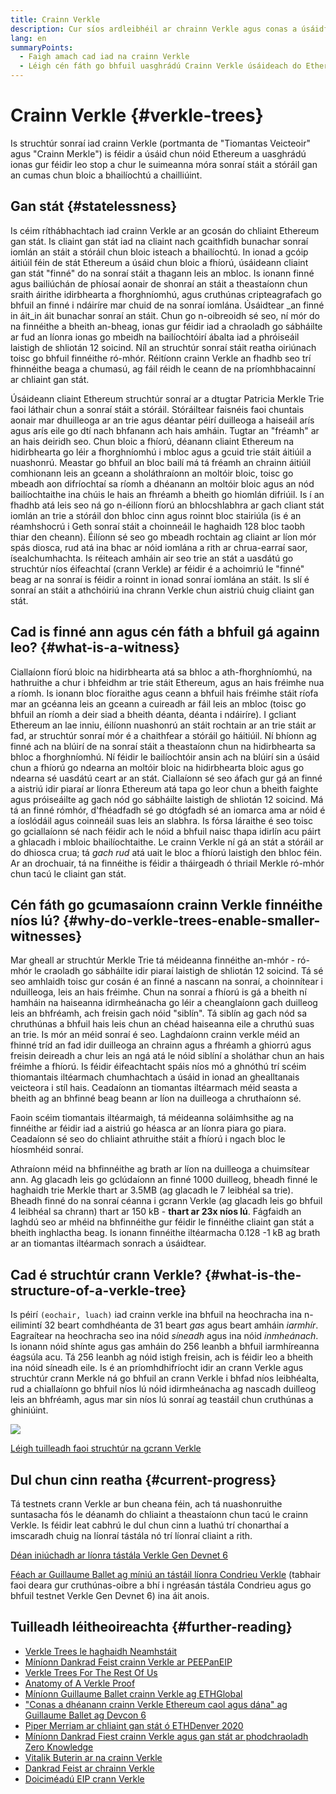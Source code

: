 ```yaml
---
title: Crainn Verkle
description: Cur síos ardleibhéil ar chrainn Verkle agus conas a úsáidfear iad chun Ethereum a uasghrádú
lang: en
summaryPoints:
  - Faigh amach cad iad na crainn Verkle
  - Léigh cén fáth go bhfuil uasghrádú Crainn Verkle úsáideach do Ethereum
---
```


# Crainn Verkle {#verkle-trees}

Is struchtúr sonraí iad crainn Verkle (portmanta de "Tiomantas Veicteoir" agus "Crainn Merkle") is féidir a úsáid chun nóid Ethereum a uasghrádú ionas gur féidir leo stop a chur le suimeanna móra sonraí stáit a stóráil gan an cumas chun bloic a bhailíochtú a chailliúint.

## Gan stát {#statelessness}

Is céim ríthábhachtach iad crainn Verkle ar an gcosán do chliaint Ethereum gan stát. Is cliaint gan stát iad na cliaint nach gcaithfidh bunachar sonraí iomlán an stáit a stóráil chun bloic isteach a bhailíochtú. In ionad a gcóip áitiúil féin de stát Ethereum a úsáid chun bloic a fhíorú, úsáideann cliaint gan stát "finné" do na sonraí stáit a thagann leis an mbloc. Is ionann finné agus bailiúchán de phíosaí aonair de shonraí an stáit a theastaíonn chun sraith áirithe idirbhearta a fhorghníomhú, agus cruthúnas cripteagrafach go bhfuil an finné i ndáiríre mar chuid de na sonraí iomlána. Úsáidtear _an finné in áit_in áit bunachar sonraí an stáit. Chun go n-oibreoidh sé seo, ní mór do na finnéithe a bheith an-bheag, ionas gur féidir iad a chraoladh go sábháilte ar fud an líonra ionas go mbeidh na bailíochtóirí ábalta iad a phróiseáil laistigh de shliotán 12 soicind. Níl an struchtúr sonraí stáit reatha oiriúnach toisc go bhfuil finnéithe ró-mhór. Réitíonn crainn Verkle an fhadhb seo trí fhinnéithe beaga a chumasú, ag fáil réidh le ceann de na príomhbhacainní ar chliaint gan stát.

<ExpandableCard title="Cén fáth a dteastaíonn cliaint gan stát uainn?" eventCategory="/roadmap/verkle-trees" eventName="clicked why do we want stateless clients?">

Úsáideann cliaint Ethereum struchtúr sonraí ar a dtugtar Patricia Merkle Trie faoi láthair chun a sonraí stáit a stóráil. Stóráiltear faisnéis faoi chuntais aonair mar dhuilleoga ar an trie agus déantar péirí duilleoga a haiseáil arís agus arís eile go dtí nach bhfanann ach hais amháin. Tugtar an "fréamh" ar an hais deiridh seo. Chun bloic a fhíorú, déanann cliaint Ethereum na hidirbhearta go léir a fhorghníomhú i mbloc agus a gcuid trie stáit áitiúil a nuashonrú. Meastar go bhfuil an bloc bailí má tá fréamh an chrainn áitiúil comhionann leis an gceann a sholáthraíonn an moltóir bloic, toisc go mbeadh aon difríochtaí sa ríomh a dhéanann an moltóir bloic agus an nód bailíochtaithe ina chúis le hais an fhréamh a bheith go hiomlán difriúil. Is í an fhadhb atá leis seo ná go n-éilíonn fíorú an bhlocshlabhra ar gach cliant stát iomlán an trie a stóráil don bhloc cinn agus roinnt bloc stairiúla (is é an réamhshocrú i Geth sonraí stáit a choinneáil le haghaidh 128 bloc taobh thiar den cheann). Éilíonn sé seo go mbeadh rochtain ag cliaint ar líon mór spás diosca, rud atá ina bhac ar nóid iomlána a rith ar chrua-earraí saor, ísealchumhachta. Is réiteach amháin air seo trie an stát a uasdátú go struchtúr níos éifeachtaí (crann Verkle) ar féidir é a achoimriú le "finné" beag ar na sonraí is féidir a roinnt in ionad sonraí iomlána an stáit. Is slí é sonraí an stáit a athchóiriú ina chrann Verkle chun aistriú chuig cliaint gan stát.

</ExpandableCard>

## Cad is finné ann agus cén fáth a bhfuil gá againn leo? {#what-is-a-witness}

Ciallaíonn fíorú bloic na hidirbhearta atá sa bhloc a ath-fhorghníomhú, na hathruithe a chur i bhfeidhm ar trie stáit Ethereum, agus an hais fréimhe nua a ríomh. Is ionann bloc fíoraithe agus ceann a bhfuil hais fréimhe stáit ríofa mar an gcéanna leis an gceann a cuireadh ar fáil leis an mbloc (toisc go bhfuil an ríomh a deir siad a bheith déanta, déanta i ndáiríre). I gcliant Ethereum an lae inniu, éilíonn nuashonrú an stáit rochtain ar an trie stáit ar fad, ar struchtúr sonraí mór é a chaithfear a stóráil go háitiúil. Ní bhíonn ag finné ach na blúirí de na sonraí stáit a theastaíonn chun na hidirbhearta sa bhloc a fhorghníomhú. Ní féidir le bailíochtóir ansin ach na blúirí sin a úsáid chun a fhíorú go ndearna an moltóir bloic na hidirbhearta bloic agus go ndearna sé uasdátú ceart ar an stát. Ciallaíonn sé seo áfach gur gá an finné a aistriú idir piaraí ar líonra Ethereum atá tapa go leor chun a bheith faighte agus próiseáilte ag gach nód go sábháilte laistigh de shliotán 12 soicind. Má tá an finné rómhór, d'fhéadfadh sé go dtógfadh sé an iomarca ama ar nóid é a íoslódáil agus coinneáil suas leis an slabhra. Is fórsa láraithe é seo toisc go gciallaíonn sé nach féidir ach le nóid a bhfuil naisc thapa idirlín acu páirt a ghlacadh i mbloic bhailíochtaithe. Le crainn Verkle ní gá an stát a stóráil ar do dhiosca crua; tá _gach rud_ atá uait le bloc a fhíorú laistigh den bhloc féin. Ar an drochuair, tá na finnéithe is féidir a tháirgeadh ó thriail Merkle ró-mhór chun tacú le cliaint gan stát.

## Cén fáth go gcumasaíonn crainn Verkle finnéithe níos lú? {#why-do-verkle-trees-enable-smaller-witnesses}

Mar gheall ar struchtúr Merkle Trie tá méideanna finnéithe an-mhór - ró-mhór le craoladh go sábháilte idir piaraí laistigh de shliotán 12 soicind. Tá sé seo amhlaidh toisc gur cosán é an finné a nascann na sonraí, a choinnítear i nduilleoga, leis an hais fréimhe. Chun na sonraí a fhíorú is gá a bheith ní hamháin na haiseanna idirmheánacha go léir a cheanglaíonn gach duilleog leis an bhfréamh, ach freisin gach nóid "siblín". Tá siblín ag gach nód sa chruthúnas a bhfuil hais leis chun an chéad haiseanna eile a chruthú suas an trie. Is mór an méid sonraí é seo. Laghdaíonn crainn verkle méid an fhinné tríd an fad idir duilleoga an chrainn agus a fhréamh a ghiorrú agus freisin deireadh a chur leis an ngá atá le nóid siblíní a sholáthar chun an hais fréimhe a fhíorú. Is féidir éifeachtacht spáis níos mó a ghnóthú trí scéim thiomantais iltéarmach chumhachtach a úsáid in ionad an ghealltanais veicteora i stíl hais. Ceadaíonn an tiomantas iltéarmach méid seasta a bheith ag an bhfinné beag beann ar líon na duilleoga a chruthaíonn sé.

Faoin scéim tiomantais iltéarmaigh, tá méideanna soláimhsithe ag na finnéithe ar féidir iad a aistriú go héasca ar an líonra piara go piara. Ceadaíonn sé seo do chliaint athruithe stáit a fhíorú i ngach bloc le híosmhéid sonraí.

<ExpandableCard title="Cén laghdú go díreach is féidir le crainn Verkle ar mhéid finnéithe?" eventCategory="/roadmap/verkle-trees" eventName="clicked exactly how much can Verkle trees reduce witness size?">

Athraíonn méid na bhfinnéithe ag brath ar líon na duilleoga a chuimsítear ann. Ag glacadh leis go gclúdaíonn an finné 1000 duilleog, bheadh ​​finné le haghaidh trie Merkle thart ar 3.5MB (ag glacadh le 7 leibhéal sa trie). Bheadh ​​finné do na sonraí céanna i gcrann Verkle (ag glacadh leis go bhfuil 4 leibhéal sa chrann) thart ar 150 kB - **thart ar 23x níos lú**. Fágfaidh an laghdú seo ar mhéid na bhfinnéithe gur féidir le finnéithe cliaint gan stát a bheith inghlactha beag. Is ionann finnéithe iltéarmacha 0.128 -1 kB ag brath ar an tiomantas iltéarmach sonrach a úsáidtear.

</ExpandableCard>

## Cad é struchtúr crann Verkle? {#what-is-the-structure-of-a-verkle-tree}

Is péirí `(eochair, luach)` iad crainn verkle ina bhfuil na heochracha ina n-eilimintí 32 beart comhdhéanta de 31 beart _gas_ agus beart amháin _iarmhír_. Eagraítear na heochracha seo ina nóid _síneadh_ agus ina nóid _inmheánach_. Is ionann nóid shínte agus gas amháin do 256 leanbh a bhfuil iarmhíreanna éagsúla acu. Tá 256 leanbh ag nóid istigh freisin, ach is féidir leo a bheith ina nóid síneadh eile. Is é an príomhdhifríocht idir an crann Verkle agus struchtúr crann Merkle ná go bhfuil an crann Verkle i bhfad níos leibhéalta, rud a chiallaíonn go bhfuil níos lú nóid idirmheánacha ag nascadh duilleog leis an bhfréamh, agus mar sin níos lú sonraí ag teastáil chun cruthúnas a ghiniúint.

![](./verkle.png)

[Léigh tuilleadh faoi struchtúr na gcrann Verkle](https://blog.ethereum.org/2021/12/02/verkle-tree-structure)

## Dul chun cinn reatha {#current-progress}

Tá testnets crann Verkle ar bun cheana féin, ach tá nuashonruithe suntasacha fós le déanamh do chliaint a theastaíonn chun tacú le crainn Verkle. Is féidir leat cabhrú le dul chun cinn a luathú trí chonarthaí a imscaradh chuig na líonraí tástála nó trí líonraí cliaint a rith.

[Déan iniúchadh ar líonra tástála Verkle Gen Devnet 6](https://verkle-gen-devnet-6.ethpandaops.io/)

[Féach ar Guillaume Ballet ag míniú an tástáil líonra Condrieu Verkle](https://www.youtube.com/watch?v=cPLHFBeC0Vg) (tabhair faoi deara gur cruthúnas-oibre a bhí i ngréasán tástála Condrieu agus go bhfuil testnet Verkle Gen Devnet 6) ina áit anois.

## Tuilleadh léitheoireachta {#further-reading}

- [Verkle Trees le haghaidh Neamhstáit](https://verkle.info/)
- [Míníonn Dankrad Feist crainn Verkle ar PEEPanEIP](https://www.youtube.com/watch?v=RGJOQHzg3UQ)
- [Verkle Trees For The Rest Of Us](https://research.2077.xyz/verkle-trees)
- [Anatomy of A Verkle Proof](https://ihagopian.com/posts/anatomy-of-a-verkle-proof)
- [Míníonn Guillaume Ballet crainn Verkle ag ETHGlobal](https://www.youtube.com/watch?v=f7bEtX3Z57o)
- ["Conas a dhéanann crainn Verkle Ethereum caol agus dána" ag Guillaume Ballet ag Devcon 6](https://www.youtube.com/watch?v=Q7rStTKwuYs)
- [Piper Merriam ar chliaint gan stát ó ETHDenver 2020](https://www.youtube.com/watch?v=0yiZJNciIJ4)
- [Míníonn Dankrad Fiest crainn Verkle agus gan stát ar phodchraoladh Zero Knowledge](https://zeroknowledge.fm/episode-202-stateless-ethereum-verkle-tries-with-dankrad-feist/)
- [Vitalik Buterin ar na crainn Verkle](https://vitalik.eth.limo/general/2021/06/18/verkle.html)
- [Dankrad Feist ar chrainn Verkle](https://dankradfeist.de/ethereum/2021/06/18/verkle-trie-for-eth1.html)
- [Doiciméadú EIP crann Verkle](https://notes.ethereum.org/@vbuterin/verkle_tree_eip#Illustration)
